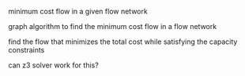 

minimum cost flow in a given flow network

graph algorithm to find the minimum cost flow in a flow network

find the flow that minimizes the total cost while satisfying the capacity constraints

can z3 solver work for this? 

```py

```